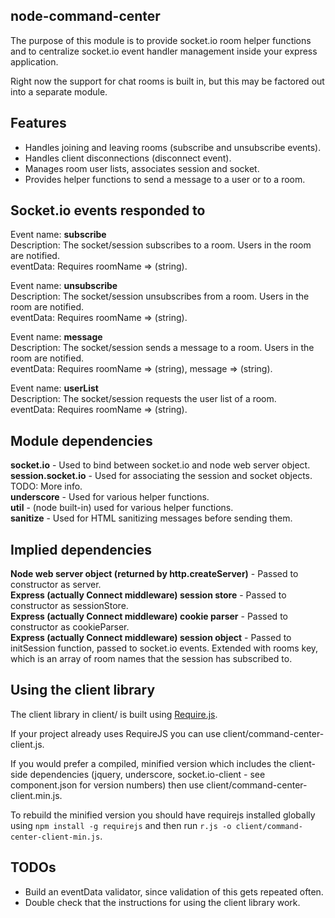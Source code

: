node-command-center
----
The purpose of this module is to provide socket.io room helper functions and
to centralize socket.io event handler management inside your express application.

Right now the support for chat rooms is built in, but this may be factored
out into a separate module.

Features
----
* Handles joining and leaving rooms (subscribe and unsubscribe events).
* Handles client disconnections (disconnect event).
* Manages room user lists, associates session and socket.
* Provides helper functions to send a message to a user or to a room.

Socket.io events responded to
----
Event name:  **subscribe**  
Description: The socket/session subscribes to a room. Users in the room are notified.  
eventData:   Requires roomName => (string).

Event name:  **unsubscribe**  
Description: The socket/session unsubscribes from a room. Users in the room are notified.  
eventData:   Requires roomName => (string).

Event name:  **message**  
Description: The socket/session sends a message to a room. Users in the room are notified.  
eventData:   Requires roomName => (string), message => (string).

Event name:  **userList**  
Description: The socket/session requests the user list of a room.  
eventData:   Requires roomName => (string).

Module dependencies
----
**socket.io**         - Used to bind between socket.io and node web server object.  
**session.socket.io** - Used for associating the session and socket objects. TODO: More info.  
**underscore**        - Used for various helper functions.  
**util**              - (node built-in) used for various helper functions.  
**sanitize**          - Used for HTML sanitizing messages before sending them.  

Implied dependencies
----
**Node web server object (returned by http.createServer)** -
   Passed to constructor as server.  
**Express (actually Connect middleware) session store** -
   Passed to constructor as sessionStore.  
**Express (actually Connect middleware) cookie parser** -
   Passed to constructor as cookieParser.  
**Express (actually Connect middleware) session object** -
   Passed to initSession function, passed to socket.io events.
   Extended with rooms key, which is an array of room names that the session
   has subscribed to.

Using the client library
----
The client library in client/ is built using [Require.js](http://requirejs.org/).

If your project already uses RequireJS you can use client/command-center-client.js.

If you would prefer a compiled, minified version which includes the client-side
dependencies (jquery, underscore, socket.io-client - see component.json for
version numbers) then use client/command-center-client.min.js.

To rebuild the minified version you should have requirejs installed globally
using `npm install -g requirejs` and then run `r.js -o
client/command-center-client-min.js`.

TODOs
----
* Build an eventData validator, since validation of this gets repeated often.
* Double check that the instructions for using the client library work.
